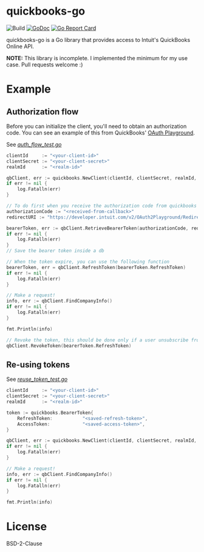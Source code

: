 # quickbooks-go
![Build](https://github.com/rwestlund/quickbooks-go/workflows/Build/badge.svg)
[![GoDoc](https://godoc.org/github.com/golang/gddo?status.svg)](http://godoc.org/github.com/rwestlund/quickbooks-go)
[![Go Report Card](https://goreportcard.com/badge/github.com/rwestlund/quickbooks-go)](https://goreportcard.com/report/github.com/rwestlund/quickbooks-go)

quickbooks-go is a Go library that provides access to Intuit's QuickBooks
Online API.

**NOTE:** This library is incomplete. I implemented the minimum for my
use case. Pull requests welcome :)

# Example

## Authorization flow

Before you can initialize the client, you'll need to obtain an authorization code. You can see an example of this from QuickBooks' [OAuth Playground](https://developer.intuit.com/app/developer/playground).

See [_auth_flow_test.go_](./examples/auth_flow_test.go)
```go
clientId     := "<your-client-id>"
clientSecret := "<your-client-secret>"
realmId      := "<realm-id>"

qbClient, err := quickbooks.NewClient(clientId, clientSecret, realmId, false, "", nil)
if err != nil {
	log.Fatalln(err)
}

// To do first when you receive the authorization code from quickbooks callback
authorizationCode := "<received-from-callback>"
redirectURI := "https://developer.intuit.com/v2/OAuth2Playground/RedirectUrl"

bearerToken, err := qbClient.RetrieveBearerToken(authorizationCode, redirectURI)
if err != nil {
	log.Fatalln(err)
}
// Save the bearer token inside a db

// When the token expire, you can use the following function
bearerToken, err = qbClient.RefreshToken(bearerToken.RefreshToken)
if err != nil {
	log.Fatalln(err)
}

// Make a request!
info, err := qbClient.FindCompanyInfo()
if err != nil {
	log.Fatalln(err)
}

fmt.Println(info)

// Revoke the token, this should be done only if a user unsubscribe from your app
qbClient.RevokeToken(bearerToken.RefreshToken)
```

## Re-using tokens

See [_reuse_token_test.go_](./examples/reuse_token_test.go)
```go
clientId     := "<your-client-id>"
clientSecret := "<your-client-secret>"
realmId      := "<realm-id>"

token := quickbooks.BearerToken{
	RefreshToken:           "<saved-refresh-token>",
	AccessToken:            "<saved-access-token>",
}

qbClient, err := quickbooks.NewClient(clientId, clientSecret, realmId, false, "", &token)
if err != nil {
	log.Fatalln(err)
}

// Make a request!
info, err := qbClient.FindCompanyInfo()
if err != nil {
	log.Fatalln(err)
}

fmt.Println(info)
```

# License
BSD-2-Clause
